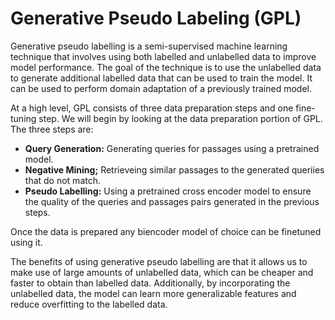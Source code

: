 # Generative Pseudo Labeling (GPL)


Generative pseudo labelling is a semi-supervised machine learning technique that involves using both labelled and unlabelled data to improve model performance. The goal of the technique is to use the unlabelled data to generate additional labelled data that can be used to train the model. It can be used to perform domain adaptation of a previously trained model.

At a high level, GPL consists of three data preparation steps and one fine-tuning step. We will begin by looking at the data preparation portion of GPL. The three steps are:

- **Query Generation:** Generating queries for passages using a pretrained model.
- **Negative Mining;** Retrieveing similar passages to the generated queriies that do not match.
- **Pseudo Labelling:** Using a pretrained cross encoder model to ensure the quality of the queries and passages pairs generated in the previous steps.

Once the data is prepared any biencoder model of choice can be finetuned using it.

The benefits of using generative pseudo labelling are that it allows us to make use of large amounts of unlabelled data, which can be cheaper and faster to obtain than labelled data. Additionally, by incorporating the unlabelled data, the model can learn more generalizable features and reduce overfitting to the labelled data. 
